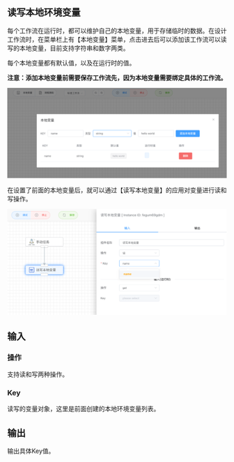 ## 读写本地环境变量

每个工作流在运行时，都可以维护自己的本地变量，用于存储临时的数据。在设计工作流时，在菜单栏上有【本地变量】菜单，点击进去后可以添加该工作流可以读写的本地变量，目前支持字符串和数字两类。

每个本地变量都有默认值，以及在运行时的值。

**注意：添加本地变量前需要保存工作流先，因为本地变量需要绑定具体的工作流。**

<img src="./img/read_write_local_variable.png" alt="image-20240826094811077" style="zoom:50%;" />

在设置了前面的本地变量后，就可以通过【读写本地变量】的应用对变量进行读和写操作。

<img src="./img/read_write_local_variable_app.png" alt="image-20240826094940428" style="zoom:50%;" />



## 输入

### 操作

支持读和写两种操作。



### Key

读写的变量对象，这里是前面创建的本地环境变量列表。



## 输出

输出具体Key值。